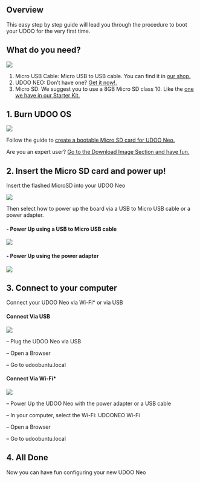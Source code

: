 ## Overview

This easy step by step guide will lead you through the procedure to boot your UDOO for the very first time.





## What do you need?

<img src="../img/whatdoyouneed1.png">

1. Micro USB Cable: Micro USB to USB cable. You can find it in <a href="http://shop.udoo.org/other/catalog/product/view/id/9/s/cables-kit/category/3/" target="_blank">our shop.</a>
2. UDOO NEO: Don’t have one? <a href="#" target="_blank">Get it now!.</a>
3. Micro SD: We suggest you to use a 8GB Micro SD class 10. Like the <a href="http://shop.udoo.org/other/catalog/product/view/id/34/s/starter-kit-usa/category/3/" target="_blank">one we have in our Starter Kit.</a>

## 1. Burn UDOO OS

<img src="../img/distros1.png">

Follow the guide to <a href="http://www.udoo.org/docs-neo/Getting_Started/Create_A_Bootable_MicroSD_card_for_UDOO_Neo">create a bootable Micro SD card for UDOO Neo.</a>

Are you an expert user? <a href="http://www.udoo.org/docs-neo/Getting_Started/Create_A_Bootable_MicroSD_card_for_UDOO_Neo">Go to the Download Image Section and have fun.</a>



## 2. Insert the Micro SD card and power up!

Insert the flashed MicroSD into your UDOO Neo

<img src="../img/neo_microsd1.png">

Then select how to power up the board via a USB to Micro USB cable or a power adapter.  


#### - Power Up using a USB to Micro USB cable


<img src="../img/standard_img_neo_dwnlod1.png">


#### - Power Up using the power adapter

<img src="../img/powerup_padapter1.png">


## 3. Connect to your computer

Connect your UDOO Neo via Wi-Fi* or via USB


#### Connect Via USB

<img src="../img/connect_via_usb2.png">

– Plug the UDOO Neo via USB

– Open a Browser

– Go to udoobuntu.local


#### Connect Via Wi-Fi*

<img src="../img/connect_via_wifi2.png">

– Power Up the UDOO Neo with the power adapter or a USB cable

– In your computer, select the Wi-Fi: UDOONEO Wi-Fi

– Open a Browser

– Go to udoobuntu.local


## 4. All Done

Now you can have fun configuring your new UDOO Neo

